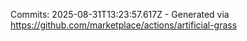 Commits: 2025-08-31T13:23:57.617Z - Generated via https://github.com/marketplace/actions/artificial-grass
<br>

